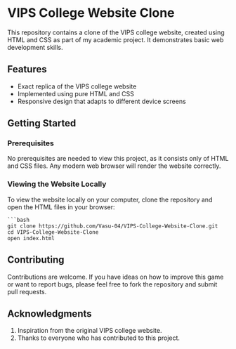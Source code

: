 # VIPS College Website Clone

This repository contains a clone of the VIPS college website, created using HTML and CSS as part of my academic project. It demonstrates basic web development skills.

## Features

- Exact replica of the VIPS college website
- Implemented using pure HTML and CSS
- Responsive design that adapts to different device screens

## Getting Started

### Prerequisites

No prerequisites are needed to view this project, as it consists only of HTML and CSS files. Any modern web browser will render the website correctly.

### Viewing the Website Locally

To view the website locally on your computer, clone the repository and open the HTML files in your browser:

    ```bash
    git clone https://github.com/Vasu-04/VIPS-College-Website-Clone.git
    cd VIPS-College-Website-Clone
    open index.html
    
## Contributing
Contributions are welcome. If you have ideas on how to improve this game or want to report bugs, please feel free to fork the repository and submit pull requests.

## Acknowledgments
1. Inspiration from the original VIPS college website.
2. Thanks to everyone who has contributed to this project.

